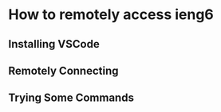 # How to remotely access ieng6

## Installing VSCode

## Remotely Connecting

## Trying Some Commands
